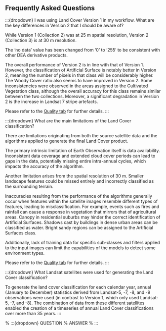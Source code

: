 ## Frequently Asked Questions

:::{dropdown} I was using Land Cover Version 1 in my workflow. What are the key differences in Version 2 that I should be aware of?

While Version 1 (Collection 2) was at 25 m spatial resolution, Version 2 (Collection 3) is at 30 m resolution.

The ‘no data’ value has been changed from ‘0’ to ‘255’ to be consistent with other DEA derivative products.

The overall performance of Version 2 is in line with that of Version 1. However, the classification of Artificial Surface is notably better in Version 2, meaning the number of pixels in that class will be considerably higher. The Woody Cover ratio also seems to have improved in Version 2. Some inconsistencies were observed in the areas assigned to the Cultivated Vegetation class, although the overall accuracy for this class remains similar between the two collections. Moreover, a significant degradation in Version 2 is the increase in Landsat 7 stripe artefacts.

Please refer to the [Quality tab](./?tab=quality) for further details.
:::

:::{dropdown} What are the main limitations of the Land Cover classification?

There are limitations originating from both the source satellite data and the algorithms applied to generate the final Land Cover product.

The primary intrinsic limitation of Earth Observation itself is data availability. Inconsistent data coverage and extended cloud cover periods can lead to gaps in the data, potentially missing entire intra-annual cycles, which impacts the accuracy of the algorithm.

Another limitation arises from the spatial resolution of 30 m. Smaller landscape features could be missed entirely and incorrectly classified as the surrounding terrain.

Inaccuracies resulting from the performance of the algorithms generally occur when features within the satellite images resemble different types of features, leading to misclassification. For example, events such as fires and rainfall can cause a response in vegetation that mirrors that of agricultural areas. Canopy in residential suburbs may hinder the correct identification of Artificial Surfaces. Shadows cast by buildings in dense urban areas can be classified as water. Bright sandy regions can be assigned to the Artificial Surfaces class.

Additionally, lack of training data for specific sub-classes and filters applied to the input images can limit the capabilities of the models to detect some environment types.

Please refer to the [Quality tab](./?tab=quality) for further details.
:::

:::{dropdown} What Landsat satellites were used for generating the Land Cover classification?

To generate the land cover classification for each calendar year, annual (January to December) statistics derived from Landsat-5, -7, -8, and -9 observations were used (in contrast to Version 1, which only used Landsat-5, -7, and -8). The combination of data from these different satellites enabled the creation of a timeseries of annual Land Cover classifications over more than 35 years. 
:::

% :::{dropdown} QUESTION
% ANSWER
% :::
